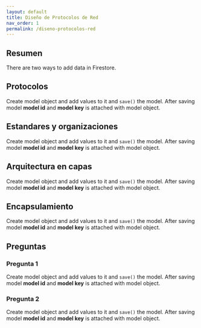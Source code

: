 ```yaml
---
layout: default
title: Diseño de Protocolos de Red
nav_order: 1
permalink: /diseno-protocolos-red
---
```



## Resumen
There are two ways to add data in Firestore.

## Protocolos
Create model object and add values to it and `save()` the model. After saving model **model id** and 
**model key** is attached with model object.

## Estandares y organizaciones
Create model object and add values to it and `save()` the model. After saving model **model id** and 
**model key** is attached with model object.

## Arquitectura en capas
Create model object and add values to it and `save()` the model. After saving model **model id** and 
**model key** is attached with model object.

## Encapsulamiento
Create model object and add values to it and `save()` the model. After saving model **model id** and 
**model key** is attached with model object.

## Preguntas

### Pregunta 1
Create model object and add values to it and `save()` the model. After saving model **model id** and 
**model key** is attached with model object.

### Pregunta 2
Create model object and add values to it and `save()` the model. After saving model **model id** and 
**model key** is attached with model object.
